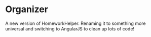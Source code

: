 # Organizer
A new version of HomeworkHelper. Renaming it to something more universal and switching to AngularJS to clean up lots of code!
